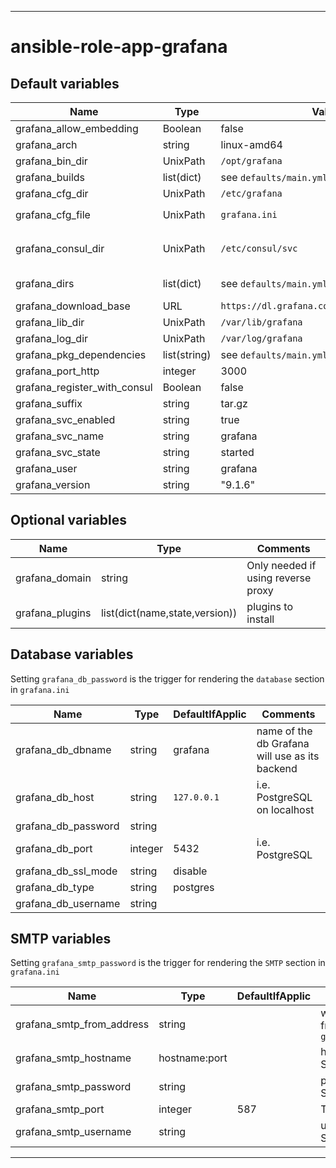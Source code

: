 ----
# ansible-role-app-grafana

## Default variables
| Name | Type | Value | Comments |
| ---- | ---- | ----- | -------- |
| grafana_allow_embedding | Boolean | false | see [docs](https://grafana.com/docs/grafana/latest/setup-grafana/configure-grafana/#allow_embedding) |
| grafana_arch | string | linux-amd64 ||
| grafana_bin_dir | UnixPath | `/opt/grafana` ||
| grafana_builds | list(dict) | see `defaults/main.yml` ||
| grafana_cfg_dir | UnixPath |  `/etc/grafana` ||
| grafana_cfg_file | UnixPath |  `grafana.ini` | in `grafana_cfg_dir` |
| grafana_consul_dir | UnixPath | `/etc/consul/svc` | where to store Consul service definitions |
| grafana_dirs | list(dict) | see `defaults/main.yml` | directories to create |
| grafana_download_base | URL | `https://dl.grafana.com/enterprise/release` ||
| grafana_lib_dir | UnixPath | `/var/lib/grafana` ||
| grafana_log_dir | UnixPath | `/var/log/grafana` ||
| grafana_pkg_dependencies | list(string) | see `defaults/main.yml` ||
| grafana_port_http | integer | 3000 ||
| grafana_register_with_consul | Boolean | false ||
| grafana_suffix | string | tar.gz ||
| grafana_svc_enabled | string | true ||
| grafana_svc_name | string | grafana ||
| grafana_svc_state | string | started ||
| grafana_user | string | grafana ||
| grafana_version | string | "9.1.6" ||

## Optional variables
| Name | Type | Comments |
| ---- | ---- | -------- |
| grafana_domain | string | Only needed if using reverse proxy |
| grafana_plugins | list(dict(name,state,version)) | plugins to install |

## Database variables
Setting `grafana_db_password` is the trigger for rendering the `database` section in `grafana.ini`

| Name | Type | DefaultIfApplic | Comments |
| ---- | ---- | --------------- | -------- |
| grafana_db_dbname | string | grafana | name of the db Grafana will use as its backend |
| grafana_db_host | string | `127.0.0.1` | i.e. PostgreSQL on localhost |
| grafana_db_password | string |||
| grafana_db_port | integer |  5432 | i.e. PostgreSQL ||
| grafana_db_ssl_mode | string | disable ||
| grafana_db_type | string | postgres ||
| grafana_db_username | string |||

## SMTP variables
Setting `grafana_smtp_password` is the trigger for rendering the `SMTP` section in `grafana.ini`

| Name | Type | DefaultIfApplic | Comments |
| ---- | ---- | --------------- | -------- |
| grafana_smtp_from_address | string || who emails come from , e.g. `grafana@example.com` |
| grafana_smtp_hostname | hostname:port || how to contact the SMTP server |
| grafana_smtp_password | string || password for the SMTP server |
| grafana_smtp_port | integer | 587 | TLS endpoint |
| grafana_smtp_username | string || username on the SMTP server |

----
